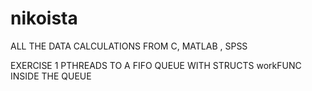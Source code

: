 # nikoista
ALL THE DATA CALCULATIONS FROM C, MATLAB , SPSS

EXERCISE 1 PTHREADS TO A FIFO QUEUE WITH STRUCTS workFUNC INSIDE THE QUEUE
